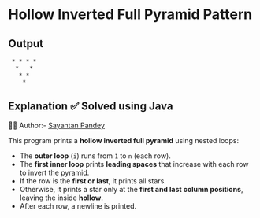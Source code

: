 # Hollow Inverted Full Pyramid Pattern

## Output
```
 * * * * 
  *   * 
   * * 
    *  
```



## Explanation ✅ Solved using Java 
👨‍💻 Author:- [Sayantan Pandey](https://github.com/sayantan-pandey)

This program prints a **hollow inverted full pyramid** using nested loops:

- The **outer loop** (`i`) runs from `1` to `n` (each row).
- The **first inner loop** prints **leading spaces** that increase with each row to invert the pyramid.
- If the row is the **first or last**, it prints all stars.
- Otherwise, it prints a star only at the **first and last column positions**, leaving the inside **hollow**.
- After each row, a newline is printed.





